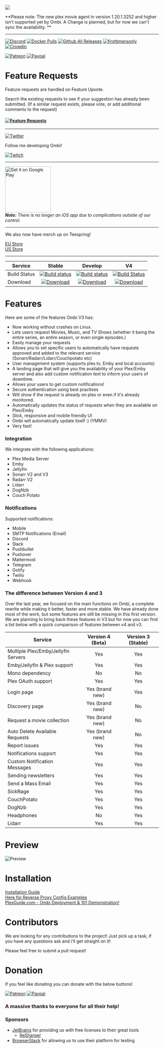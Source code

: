 ![](http://i.imgur.com/qQsN78U.png)   

**Please note: The new plex movie agent in version 1.20.1.3252 and higher isn't supported yet by Ombi. A Change is planned, but for now we can't sync the availability. **

____ 
[![Discord](https://img.shields.io/discord/270828201473736705.svg)](https://discord.gg/Sa7wNWb)
[![Docker Pulls](https://img.shields.io/docker/pulls/linuxserver/ombi.svg)](https://hub.docker.com/r/linuxserver/ombi/)
[![Github All Releases](https://img.shields.io/github/downloads/tidusjar/Ombi/total.svg)](https://github.com/tidusjar/Ombi)
[![firsttimersonly](http://img.shields.io/badge/first--timers--only-friendly-blue.svg)](http://www.firsttimersonly.com/)
[![Crowdin](https://d322cqt584bo4o.cloudfront.net/ombi/localized.svg)](https://crowdin.com/project/ombi)

[![Patreon](https://img.shields.io/badge/patreon-donate-yellow.svg)](https://patreon.com/tidusjar/Ombi)
[![Paypal](https://img.shields.io/badge/paypal-donate-yellow.svg)](https://paypal.me/PlexRequestsNet)

# Feature Requests
Feature requests are handled on Feature Upvote.

Search the existing requests to see if your suggestion has already been submitted.
(If a similar request exists, please vote, or add additional comments to the request)

#### [![Feature Requests](https://cloud.githubusercontent.com/assets/390379/10127973/045b3a96-6560-11e5-9b20-31a2032956b2.png)](https://features.ombi.io)
___


[![Twitter](https://img.shields.io/twitter/follow/tidusjar.svg?style=social)](https://twitter.com/intent/follow?screen_name=tidusjar)

Follow me developing Ombi!

[![Twitch](https://img.shields.io/badge/Twitch-Watch-blue.svg?style=flat-square&logo=twitch)](https://www.twitch.tv/tidusjar)


___
<a href='https://play.google.com/store/apps/details?id=com.tidusjar.Ombi&pcampaignid=MKT-Other-global-all-co-prtnr-py-PartBadge-Mar2515-1'><img width="150"   alt='Get it on Google Play' src='https://play.google.com/intl/en_gb/badges/images/generic/en_badge_web_generic.png'/></a>
<br>
_**Note:** There is no longer an iOS app due to complications outside of our control._

___

We also now have merch up on Teespring!

[EU Store](https://teespring.com/stores/ombi-eu)   
[US Store](https://teespring.com/stores/ombi-us)

___


| Service  | Stable         | Develop          | V4 |
|----------|:---------------------------:|:----------------------------:|:----------------------------:|
| Build Status | [![Build status](https://ci.appveyor.com/api/projects/status/hgj8j6lcea7j0yhn/branch/master?svg=true)](https://ci.appveyor.com/project/tidusjar/requestplex/branch/master) | [![Build status](https://ci.appveyor.com/api/projects/status/hgj8j6lcea7j0yhn/branch/develop?svg=true)](https://ci.appveyor.com/project/tidusjar/requestplex/branch/develop) | [![Build Status](https://dev.azure.com/tidusjar/Ombi/_apis/build/status/Ombi%20CI?branchName=feature%2Fv4)](https://dev.azure.com/tidusjar/Ombi/_build/latest?definitionId=18&branchName=feature%2Fv4)
| Download |[![Download](http://i.imgur.com/odToka3.png)](https://github.com/tidusjar/Ombi/releases)            |      [![Download](http://i.imgur.com/odToka3.png)](https://ci.appveyor.com/project/tidusjar/requestplex/branch/develop/artifacts)       | [![Download](http://i.imgur.com/odToka3.png)](https://github.com/tidusjar/ombi.releases/releases)       | 
# Features
Here are some of the features Ombi V3 has:
* Now working without crashes on Linux.
* Lets users request Movies, Music, and TV Shows (whether it being the entire series, an entire season, or even single episodes.)
* Easily manage your requests
* Allows you to set specific users to automatically have requests approved and added to the relevant service (Sonarr/Radarr/Lidarr/Couchpotato etc)
* User management system (supports plex.tv, Emby and local accounts)
* A landing page that will give you the availability of your Plex/Emby server and also add custom notification text to inform your users of downtime.
* Allows your users to get custom notifications!
* Secure authentication using best practises
* Will show if the request is already on plex or even if it's already monitored.
* Automatically updates the status of requests when they are available on Plex/Emby
* Slick, responsive and mobile friendly UI
* Ombi will automatically update itself :) (YMMV)
* Very fast!

### Integration 
We integrate with the following applications:
* Plex Media Server
* Emby
* Jellyfin
* Sonarr V2 and V3
* Radarr V2
* Lidarr
* DogNzb
* Couch Potato


### Notifications
Supported notifications:
* Mobile
* SMTP Notifications (Email)
* Discord
* Slack
* Pushbullet
* Pushover
* Mattermost
* Telegram
* Gotify
* Twilio
* Webhook

### The difference between Version 4 and 3

Over the last year, we focused on the main functions on Ombi, a complete rewrite while making it better, faster and more stable.
We have already done most of the work, but some features are still be missing in this first version.
We are planning to bring back these features in V3 but for now you can find a list below with a quick comparison of features between v4 and v3.


| Service  | Version 4 (Beta) | Version 3 (Stable)|
|----------|:----------:|:----------:|
| Multiple Plex/Emby/Jellyfin Servers | Yes | Yes |
| Emby/Jellyfin & Plex support | Yes | Yes |
| Mono dependency | No | No |
| Plex OAuth support | Yes | Yes |
| Login page | Yes (brand new) | Yes |
| Discovery page | Yes (brand new) | No |
| Request a movie collection | Yes (brand new) | No |
| Auto Delete Available Requests | Yes (brand new) | No |
| Report issues | Yes | Yes |
| Notifications support | Yes | Yes |
| Custom Notification Messages | Yes | Yes |
| Sending newsletters | Yes | Yes |
| Send a Mass Email | Yes | Yes |
| SickRage | Yes | Yes |
| CouchPotato | Yes | Yes |
| DogNzb | Yes | Yes |
| Headphones | No | Yes |
| Lidarr | Yes | Yes |

# Preview

![Preview](http://i.imgur.com/Nn1BwAM.gif)

# Installation

[Installation Guide](https://github.com/tidusjar/Ombi/wiki/Installation)  
[Here for Reverse Proxy Config Examples](https://github.com/tidusjar/Ombi/wiki/Reverse-Proxy-Examples)  
[PlexGuide.com - Ombi Deployment & 101 Demonstration!](https://www.youtube.com/watch?v=QPNlqqkjNJw&feature=youtu.be)  

# Contributors

We are looking for any contributions to the project! Just pick up a task, if you have any questions ask and i'll get straight on it!

Please feel free to submit a pull request!

# Donation
If you feel like donating you can donate with the below buttons!


[![Patreon](https://img.shields.io/badge/patreon-donate-yellow.svg)](https://patreon.com/tidusjar/Ombi)
[![Paypal](https://img.shields.io/badge/paypal-donate-yellow.svg)](https://paypal.me/PlexRequestsNet)

### A massive thanks to everyone for all their help!


### Sponsors ###
- [JetBrains](http://www.jetbrains.com/) for providing us with free licenses to their great tools
    - [ReSharper](http://www.jetbrains.com/resharper/)
- [BrowserStack](https://www.browserstack.com) for allowing us to use their platform for testing

